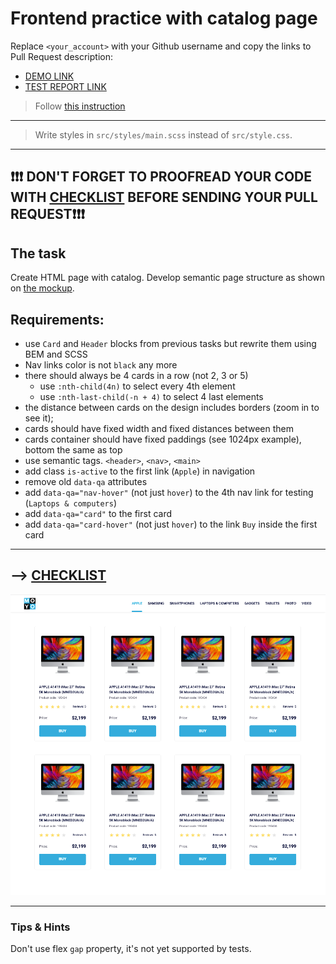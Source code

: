 # Frontend practice with catalog page
Replace `<your_account>` with your Github username and copy the links to Pull Request description:
- [DEMO LINK](https://d-hubych.github.io/layout_catalog/)
- [TEST REPORT LINK](https://d-hubych.github.io/layout_catalog/report/html_report/)

> Follow [this instruction](https://github.com/mate-academy/layout_task-guideline#how-to-solve-the-layout-tasks-on-github)
___
> Write styles in `src/styles/main.scss` instead of `src/style.css`.
___

## ❗️❗️❗️ DON'T FORGET TO PROOFREAD YOUR CODE WITH [CHECKLIST](https://github.com/mate-academy/layout_catalog/blob/master/checklist.md) BEFORE SENDING YOUR PULL REQUEST❗️❗️❗️

## The task
Create HTML page with catalog. Develop semantic page structure as shown on [the mockup](https://www.figma.com/file/ojkArVazq7vsX0nbpn9CxZ/Moyo-%2F-Catalog-(ENG)?node-id=32249%3A354).

## Requirements:
+ use `Card` and `Header` blocks from previous tasks but rewrite them using BEM
and SCSS
+ Nav links color is not `black` any more
+ there should always be 4 cards in a row (not 2, 3 or 5)
  - use `:nth-child(4n)` to select every 4th element
  + use `:nth-last-child(-n + 4)` to select 4 last elements
+ the distance between cards on the design includes borders (zoom in to see it);
+ cards should have fixed width and fixed distances between them
+ cards container should have fixed paddings (see 1024px example), bottom the same as top
+ use semantic tags. `<header>`, `<nav>`, `<main>`
+ add class `is-active` to the first link (`Apple`) in navigation
+ remove old `data-qa` attributes
+ add `data-qa="nav-hover"` (not just `hover`) to the 4th nav link for testing (`Laptops & computers`)
+ add `data-qa="card"` to the first card
+ add `data-qa="card-hover"` (not just `hover`) to the link `Buy` inside the first card
---
--> [CHECKLIST](https://github.com/mate-academy/layout_catalog/blob/master/checklist.md)
---
![screenshot](./references/catalog-example.png)

---
### Tips & Hints
Don't use flex `gap` property, it's not yet supported by tests.
